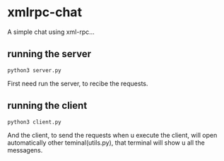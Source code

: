 # xmlrpc-chat

A simple chat using xml-rpc...

## running the server 
    python3 server.py
First need run the server, to recibe the requests. 

## running the client 
    python3 client.py
And the client, to send the requests 
when u execute the client, will open automatically other teminal(utils.py), that terminal will show u all the messagens. 
